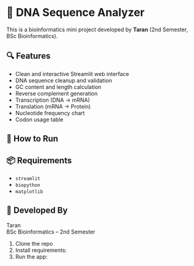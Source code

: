 # 🧬 DNA Sequence Analyzer

This is a bioinformatics mini project developed by **Taran** (2nd Semester, BSc Bioinformatics).

## 🔍 Features

- Clean and interactive Streamlit web interface
- DNA sequence cleanup and validation
- GC content and length calculation
- Reverse complement generation
- Transcription (DNA → mRNA)
- Translation (mRNA → Protein)
- Nucleotide frequency chart
- Codon usage table

## 🚀 How to Run
## 📦 Requirements

- `streamlit`
- `biopython`
- `matplotlib`

## 👤 Developed By

Taran  
BSc Bioinformatics – 2nd Semester  


1. Clone the repo  
2. Install requirements:  
3. Run the app:  
